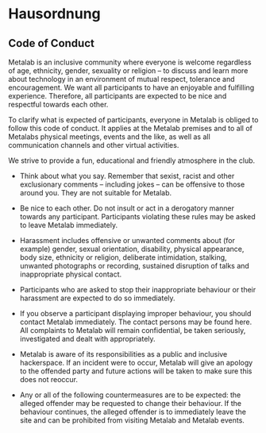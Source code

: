 Hausordnung
===========

Code of Conduct
---------------

Metalab is an inclusive community where everyone is welcome regardless of age, ethnicity, gender, sexuality or religion – to discuss and learn more about technology in an environment of mutual respect, tolerance and encouragement. We want all participants to have an enjoyable and fulfilling experience. Therefore, all participants are expected to be nice and respectful towards each other.

To clarify what is expected of participants, everyone in Metalab is obliged to follow this code of conduct. It applies at the Metalab premises and to all of Metalabs physical meetings, events and the like, as well as all communication channels and other virtual activities.

We strive to provide a fun, educational and friendly atmosphere in the club.

* Think about what you say. Remember that sexist, racist and other exclusionary comments – including jokes – can be offensive to those around you. They are not suitable for Metalab.

* Be nice to each other. Do not insult or act in a derogatory manner towards any participant. Participants violating these rules may be asked to leave Metalab immediately.

* Harassment includes offensive or unwanted comments about (for example) gender, sexual orientation, disability, physical appearance, body size, ethnicity or religion, deliberate intimidation, stalking, unwanted photographs or recording, sustained disruption of talks and inappropriate physical contact.

* Participants who are asked to stop their inappropriate behaviour or their harassment are expected to do so immediately.

* If you observe a participant displaying improper behaviour, you should contact Metalab immediately. The contact persons may be found here. All complaints to Metalab will remain confidential, be taken seriously, investigated and dealt with appropriately.

* Metalab is aware of its responsibilities as a public and inclusive hackerspace. If an incident were to occur, Metalab will give an apology to the offended party and future actions will be taken to make sure this does not reoccur.

* Any or all of the following countermeasures are to be expected: the alleged offender may be requested to change their behaviour. If the behaviour continues, the alleged offender is to immediately leave the site and can be prohibited from visiting Metalab and Metalab events.
